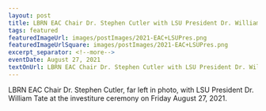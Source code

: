 ```yaml
--- 
layout: post
title: LBRN EAC Chair Dr. Stephen Cutler with LSU President Dr. William Tate
tags: featured
featuredImageUrl: images/postImages/2021-EAC+LSUPres.png
featuredImageUrlSquare: images/postImages/2021-EAC+LSUPres.png
excerpt_separator: <!--more-->
eventDate: August 27, 2021
textOnUrl: LBRN EAC Chair Dr. Stephen Cutler with LSU President Dr. William Tate at the investiture ceremony
--- 
```

LBRN EAC Chair Dr. Stephen Cutler, far left in photo, with LSU President Dr. William Tate at the investiture ceremony on Friday August 27, 2021.<!--more-->


